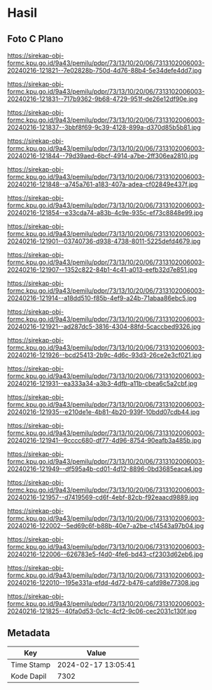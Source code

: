 # Hasil

## Foto C Plano

https://sirekap-obj-formc.kpu.go.id/9a43/pemilu/pdpr/73/13/10/20/06/7313102006003-20240216-121821--7e02828b-750d-4d76-88b4-5e34defe4dd7.jpg

https://sirekap-obj-formc.kpu.go.id/9a43/pemilu/pdpr/73/13/10/20/06/7313102006003-20240216-121831--717b9362-9b68-4729-951f-de26e12df90e.jpg

https://sirekap-obj-formc.kpu.go.id/9a43/pemilu/pdpr/73/13/10/20/06/7313102006003-20240216-121837--3bbf8f69-9c39-4128-899a-d370d85b5b81.jpg

https://sirekap-obj-formc.kpu.go.id/9a43/pemilu/pdpr/73/13/10/20/06/7313102006003-20240216-121844--79d39aed-6bcf-4914-a7be-2ff306ea2810.jpg

https://sirekap-obj-formc.kpu.go.id/9a43/pemilu/pdpr/73/13/10/20/06/7313102006003-20240216-121848--a745a761-a183-407a-adea-cf02849e437f.jpg

https://sirekap-obj-formc.kpu.go.id/9a43/pemilu/pdpr/73/13/10/20/06/7313102006003-20240216-121854--e33cda74-a83b-4c9e-935c-ef73c8848e99.jpg

https://sirekap-obj-formc.kpu.go.id/9a43/pemilu/pdpr/73/13/10/20/06/7313102006003-20240216-121901--03740736-d938-4738-8011-5225defd4679.jpg

https://sirekap-obj-formc.kpu.go.id/9a43/pemilu/pdpr/73/13/10/20/06/7313102006003-20240216-121907--1352c822-84b1-4c41-a013-eefb32d7e851.jpg

https://sirekap-obj-formc.kpu.go.id/9a43/pemilu/pdpr/73/13/10/20/06/7313102006003-20240216-121914--a18dd510-f85b-4ef9-a24b-71abaa86ebc5.jpg

https://sirekap-obj-formc.kpu.go.id/9a43/pemilu/pdpr/73/13/10/20/06/7313102006003-20240216-121921--ad287dc5-3816-4304-88fd-5caccbed9326.jpg

https://sirekap-obj-formc.kpu.go.id/9a43/pemilu/pdpr/73/13/10/20/06/7313102006003-20240216-121926--bcd25413-2b9c-4d6c-93d3-26ce2e3cf021.jpg

https://sirekap-obj-formc.kpu.go.id/9a43/pemilu/pdpr/73/13/10/20/06/7313102006003-20240216-121931--ea333a34-a3b3-4dfb-a11b-cbea6c5a2cbf.jpg

https://sirekap-obj-formc.kpu.go.id/9a43/pemilu/pdpr/73/13/10/20/06/7313102006003-20240216-121935--e210de1e-4b81-4b20-939f-10bdd07cdb44.jpg

https://sirekap-obj-formc.kpu.go.id/9a43/pemilu/pdpr/73/13/10/20/06/7313102006003-20240216-121941--9cccc680-df77-4d96-8754-90eafb3a485b.jpg

https://sirekap-obj-formc.kpu.go.id/9a43/pemilu/pdpr/73/13/10/20/06/7313102006003-20240216-121949--df595a4b-cd01-4d12-8896-0bd3685eaca4.jpg

https://sirekap-obj-formc.kpu.go.id/9a43/pemilu/pdpr/73/13/10/20/06/7313102006003-20240216-121957--d7419569-cd6f-4ebf-82cb-f92eaacd9889.jpg

https://sirekap-obj-formc.kpu.go.id/9a43/pemilu/pdpr/73/13/10/20/06/7313102006003-20240216-122002--5ed69c6f-b88b-40e7-a2be-c14543a97b04.jpg

https://sirekap-obj-formc.kpu.go.id/9a43/pemilu/pdpr/73/13/10/20/06/7313102006003-20240216-122006--626783e5-f4d0-4fe6-bd43-cf2303d62eb6.jpg

https://sirekap-obj-formc.kpu.go.id/9a43/pemilu/pdpr/73/13/10/20/06/7313102006003-20240216-122010--195e331a-efdd-4d72-b476-cafd98e77308.jpg

https://sirekap-obj-formc.kpu.go.id/9a43/pemilu/pdpr/73/13/10/20/06/7313102006003-20240216-121825--40fa0d53-0c1c-4cf2-9c06-cec2031c130f.jpg


## Metadata

| Key        | Value               |
| ---------- | ------------------- |
| Time Stamp | 2024-02-17 13:05:41 |
| Kode Dapil | 7302                |



